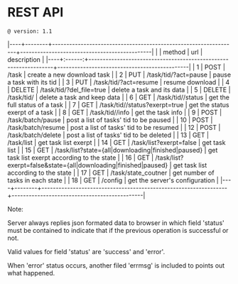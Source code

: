 # REST API

```
@ version: 1.1
```

|----+--------+-----------------------------------------------------------------+----------------------------------------------|
|    | method | url                                                             | description                                  |
|----+:------:+-----------------------------------------------------------------+----------------------------------------------|
| 1  |  POST  | /task                                                           | create a new download task                   |
| 2  |   PUT  | /task/tid/<tid>?act=pause                                       | pause a task with its tid                    |
| 3  |   PUT  | /task/tid/<tid>?act=resume                                      | resume download                              |
| 4  | DELETE | /task/tid/<tid>?del_file=true                                   | delete a task and its data                   |
| 5  | DELETE | /task/tid/<tid>                                                 | delete a task and keep data                  |
| 6  |   GET  | /task/tid/<tid>/status                                          | get the full status of a task                |
| 7  |   GET  | /task/tid/<tid>/status?exerpt=true                              | get the status exerpt of a task              |
| 8  |   GET  | /task/tid/<tid>/info                                            | get the task info                            |
| 9  |  POST  | /task/batch/pause                                               | post a list of tasks' tid to be paused       |
| 10 |  POST  | /task/batch/resume                                              | post a list of tasks' tid to be resumed      |
| 12 |  POST  | /task/batch/delete                                              | post a list of tasks' tid to be deleted      |
| 13 |   GET  | /task/list                                                      | get task list exerpt                         |
| 14 |   GET  | /task/list?exerpt=false                                         | get task list                                |
| 15 |   GET  | /task/list?state={all|downloading|finished|paused}              | get task list exerpt according to the state  |
| 16 |   GET  | /task/list?exerpt=false&state={all|downloading|finished|paused} | get task list according to the state         |
| 17 |   GET  | /task/state_coutner                                             | get number of tasks in each state            |
| 18 |   GET  | /config                                                         | get the server's configuration               |
|----+--------+-----------------------------------------------------------------+----------------------------------------------|

Note:

Server always replies json formated data to browser in which field 'status' must be contained to indicate
that if the previous operation is successful or not.

Valid values for field 'status' are 'success' and 'error'.

When 'error' status occurs, another filed 'errmsg' is included to points out what happened.




